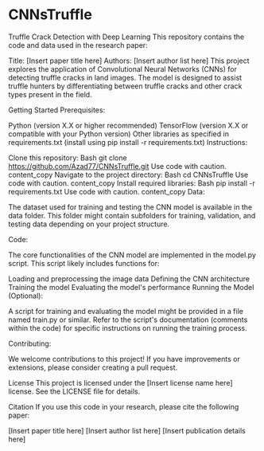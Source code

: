 # CNNsTruffle
Truffle Crack Detection with Deep Learning
This repository contains the code and data used in the research paper:

Title: [Insert paper title here]
Authors: [Insert author list here]
This project explores the application of Convolutional Neural Networks (CNNs) for detecting truffle cracks in land images. The model is designed to assist truffle hunters by differentiating between truffle cracks and other crack types present in the field.

Getting Started
Prerequisites:

Python (version X.X or higher recommended)
TensorFlow (version X.X or compatible with your Python version)
Other libraries as specified in requirements.txt (install using pip install -r requirements.txt)
Instructions:

Clone this repository:
Bash
git clone https://github.com/Azad77/CNNsTruffle.git
Use code with caution.
content_copy
Navigate to the project directory:
Bash
cd CNNsTruffle
Use code with caution.
content_copy
Install required libraries:
Bash
pip install -r requirements.txt
Use code with caution.
content_copy
Data:

The dataset used for training and testing the CNN model is available in the data folder. This folder might contain subfolders for training, validation, and testing data depending on your project structure.

Code:

The core functionalities of the CNN model are implemented in the model.py script. This script likely includes functions for:

Loading and preprocessing the image data
Defining the CNN architecture
Training the model
Evaluating the model's performance
Running the Model (Optional):

A script for training and evaluating the model might be provided in a file named train.py or similar. Refer to the script's documentation (comments within the code) for specific instructions on running the training process.

Contributing:

We welcome contributions to this project! If you have improvements or extensions, please consider creating a pull request.

License
This project is licensed under the [Insert license name here] license. See the LICENSE file for details.

Citation
If you use this code in your research, please cite the following paper:

[Insert paper title here]
[Insert author list here]
[Insert publication details here]
